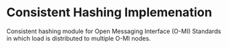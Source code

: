 # Consistent Hashing Implemenation

Consistent hashing module for Open Messaging Interface (O-MI) Standards in which load is distributed to multiple O-MI nodes. 

